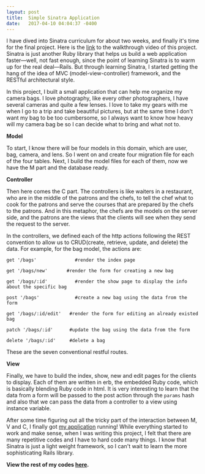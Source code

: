 ```yaml
---
layout: post
title:  Simple Sinatra Application
date:   2017-04-10 04:04:37 -0400
---
```



I have dived into Sinatra curriculum for about two weeks, and finally it's time for the final project. Here is the [link](https://youtu.be/KYlVWLj640Q) to the walkthrough video of this project. Sinatra is just another Ruby library that helps us build a web application faster—well, not fast enough, since the point of learning Sinatra is to warm up for the real deal—Rails. But through learning Sinatra, I started getting the hang of the idea of MVC (model-view-controller) framework, and the RESTful architectural style.

In this project, I built a small application that can help me organize my camera bags. I love photography, like every other photographers, I have several cameras and quite a few lenses. I love to take my gears with me when I  go to a trip and take beautiful pictures, but at the same time I don't want my bag to be too cumbersome, so I always want to know how heavy will my camera bag be so I can decide what to bring and what not to.

**Model**

To start, I know there will be four models in this domain, which are user, bag, camera, and lens. So I went on and create four migration file for each of the four tables. Next, I build the model files for each of them, now we have the M part and the database ready. 

**Controller**

Then here comes the C part. The controllers is like waiters in a restaurant, who are in the middle of the patrons and the chefs, to tell the chef what to cook for the patrons and serve the courses that are prepared by the chefs to the patrons. And in this metaphor, the chefs are the models on the server side, and the patrons are the views that the clients will see when they send the request to the server.

In the controllers, we defined each of the http actions following the REST convention to allow us to CRUD(create, retrieve, update, and delete)  the data. For example, for the bag model, the actions are:

```
get '/bags'              #render the index page

get '/bags/new'       #render the form for creating a new bag

get '/bags/:id'          #render the show page to display the info about the specific bag

post '/bags'             #create a new bag using the data from the form

get '/bags/:id/edit'   #render the form for editing an already existed bag

patch '/bags/:id'      #update the bag using the data from the form

delete '/bags/:id'     #delete a bag
```

These are the seven conventional restful routes.

**View**

Finally, we have to build the index, show, new and edit pages for the clients to display. Each of them are written in erb, the embedded Ruby code, which is basically blending Ruby code in html. It is very interesting to learn that the data from a form will be passed to the post action through the `params` hash and also that we can pass the data from a controller to a view using instance variable.

After some time figuring out all the tricky part of the interaction between M, V and C, I finally got [my application](https://github.com/johnsont426/camera-bag-organizer) running! While everything started to work and make sense, when I was writing this project, I felt that there are many repetitive codes and I have to hard code many things. I know that Sinatra is just a light weight framework, so I can't wait to learn the more sophisticating Rails library.

**View the rest of my codes [here](https://github.com/johnsont426/camera-bag-organizer).**

